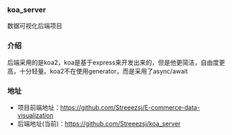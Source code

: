 ### koa_server
数据可视化后端项目

###  介绍
后端采用的是koa2，koa是基于express来开发出来的，但是他更简洁，自由度更高，十分轻量。koa2不在使用generator，而是采用了async/await

### 地址
- 项目前端地址：https://github.com/Streeezsj/E-commerce-data-visualization
- 后端地址(当前)：https://github.com/Streeezsj/koa_server
